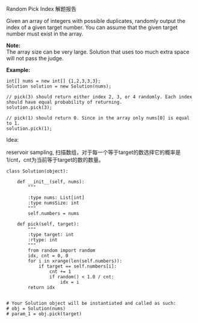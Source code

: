 Random Pick Index 解题报告

Given an array of integers with possible duplicates, randomly output the index of a given target number. You can assume that the given target number must exist in the array.

**Note:**  
The array size can be very large. Solution that uses too much extra space will not pass the judge.

**Example:**

```
int[] nums = new int[] {1,2,3,3,3};
Solution solution = new Solution(nums);

// pick(3) should return either index 2, 3, or 4 randomly. Each index should have equal probability of returning.
solution.pick(3);

// pick(1) should return 0. Since in the array only nums[0] is equal to 1.
solution.pick(1);
```

Idea: 

reservoir sampling, 扫描数组，对于每一个等于target的数选择它的概率是1/cnt，cnt为当前等于target的数的数量。

```
class Solution(object):

    def __init__(self, nums):
        """
        
        :type nums: List[int]
        :type numsSize: int
        """
        self.numbers = nums

    def pick(self, target):
        """
        :type target: int
        :rtype: int
        """
        from random import random
        idx, cnt = 0, 0
        for i in xrange(len(self.numbers)):
            if target == self.numbers[i]:
                cnt += 1
                if random() < 1.0 / cnt:
                    idx = i
        return idx


# Your Solution object will be instantiated and called as such:
# obj = Solution(nums)
# param_1 = obj.pick(target)
```



